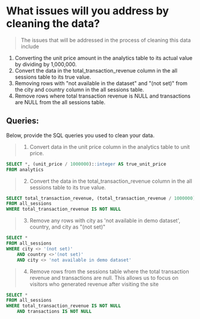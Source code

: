 # What issues will you address by cleaning the data?
> The issues that will be addressed in the process of cleaning this data include 
1. Converting the unit price amount in the analytics table to its actual value by dividing by 1,000,000. 
2. Convert the data in the total_transaction_revenue column in the all sessions table to its true value.
3. Removing rows with "not available in the dataset" and "(not set)" from the city and country column in the all sessions table.
4. Remove rows where total transaction revenue is NULL and transactions are NULL from the all sessions table. 





## Queries:
Below, provide the SQL queries you used to clean your data.
> 1. Convert data in the unit price column in the analytics table to unit price. 

```SQL
SELECT *, (unit_price / 1000000)::integer AS true_unit_price
FROM analytics
```

> 2. Convert the data in the total_transaction_revenue column in the all sessions table to its true value.
```sql
SELECT total_transaction_revenue, (total_transaction_revenue / 1000000)::integer AS true_total_revenue
FROM all_sessions
WHERE total_transaction_revenue IS NOT NULL 

```

> 3. Remove any rows with city as 'not available in demo dataset', country, and city as "(not set)"

```SQL
SELECT *
FROM all_sessions
WHERE city <> '(not set)'
	AND country <>'(not set)'
	AND city <> 'not available in demo dataset' 
```

> 4. Remove rows from the sessions table where the total transaction revenue and transactions are null. This allows us to focus on visitors who generated revenue after visiting the site

```SQL
SELECT * 
FROM all_sessions
WHERE total_transaction_revenue IS NOT NULL 
	AND transactions IS NOT NULL
```